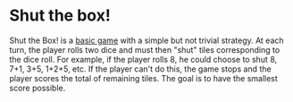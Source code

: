 # Shut the box!

Shut the Box! is a [basic game](https://www.youtube.com/watch?v=DBtEtcivvIU) with a simple but not trivial strategy. At each turn, the player rolls two dice and must then
"shut" tiles corresponding to the dice roll. For example, if the player rolls 8, he could choose to shut 8, 7+1, 3+5, 1+2+5, etc. If the player can't do this, the game stops
and the player scores the total of remaining tiles. The goal is to have the smallest score possible.
